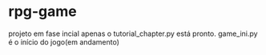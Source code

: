 # rpg-game
projeto em fase incial
apenas o tutorial_chapter.py está pronto.
game_ini.py é o início do jogo(em andamento)

